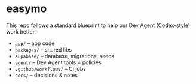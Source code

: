 # easymo

This repo follows a standard blueprint to help our Dev Agent (Codex-style) work
better.

- `app/` – app code
- `packages/` – shared libs
- `supabase/` – database, migrations, seeds
- `agent/` – Dev Agent tools + policies
- `.github/workflows/` – CI jobs
- `docs/` – decisions & notes

